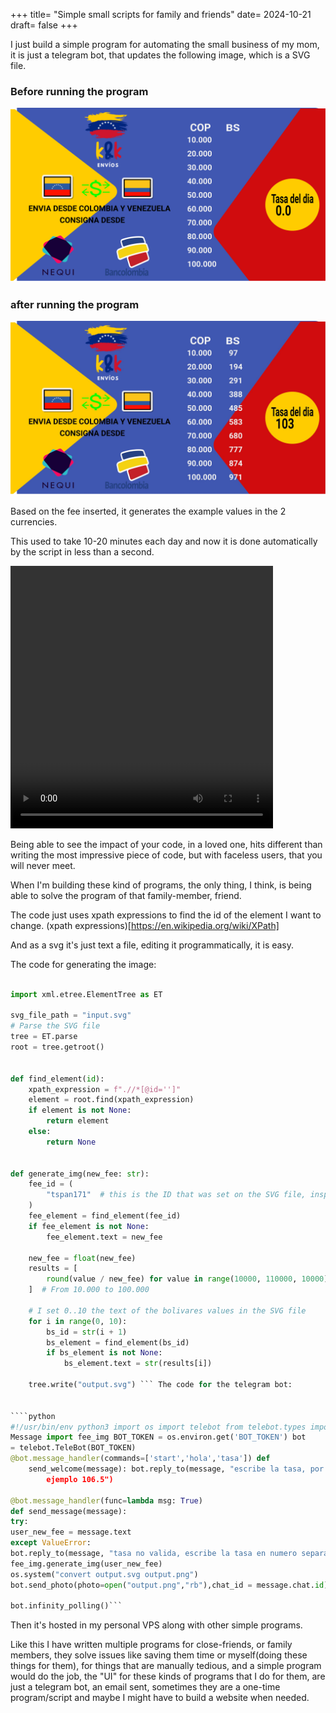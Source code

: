 +++
title= "Simple small scripts for family and friends"
date= 2024-10-21
draft= false 
+++

I just build a simple program for automating the small business of my mom,
it is just a telegram bot, that updates the following image, which is
a SVG file.

### Before running the program

![image before running the program](/input.svg)

### after running the program

![image after running the program](/output.jpg)

Based on the fee inserted, it generates the example values in the
2 currencies.

This used to take 10-20 minutes each day and now it is done automatically
by the script in less than a second.

<video width="420" height="420" controls>
  <source src="/telegram.mp4" type="video/mp4">
</video>

Being able to see the impact of your code, in a loved one, hits
different than writing the most impressive piece of code, but with
faceless users, that you will never meet.

When I'm building these kind of programs, the only thing, I think, is
being able to solve the program of that family-member, friend.

The code just uses xpath expressions to find the id of the element I want to change.
(xpath expressions)[https://en.wikipedia.org/wiki/XPath]

And as a svg it's just text a file, editing it programmatically, it is easy.

The code for generating the image:

`````python

import xml.etree.ElementTree as ET

svg_file_path = "input.svg"
# Parse the SVG file
tree = ET.parse
root = tree.getroot()


def find_element(id):
    xpath_expression = f".//*[@id='']"
    element = root.find(xpath_expression)
    if element is not None:
        return element
    else:
        return None


def generate_img(new_fee: str):
    fee_id = (
        "tspan171"  # this is the ID that was set on the SVG file, inspect the svg file
    )
    fee_element = find_element(fee_id)
    if fee_element is not None:
        fee_element.text = new_fee

    new_fee = float(new_fee)
    results = [
        round(value / new_fee) for value in range(10000, 110000, 10000)
    ]  # From 10.000 to 100.000

    # I set 0..10 the text of the bolivares values in the SVG file
    for i in range(0, 10):
        bs_id = str(i + 1)
        bs_element = find_element(bs_id)
        if bs_element is not None:
            bs_element.text = str(results[i])

    tree.write("output.svg") ``` The code for the telegram bot:


````python
#!/usr/bin/env python3 import os import telebot from telebot.types import
Message import fee_img BOT_TOKEN = os.environ.get('BOT_TOKEN') bot
= telebot.TeleBot(BOT_TOKEN)
@bot.message_handler(commands=['start','hola','tasa']) def
    send_welcome(message): bot.reply_to(message, "escribe la tasa, por
        ejemplo 106.5")

@bot.message_handler(func=lambda msg: True)
def send_message(message):
try:
user_new_fee = message.text
except ValueError:
bot.reply_to(message, "tasa no valida, escribe la tasa en numero separando decimales con .")
fee_img.generate_img(user_new_fee)
os.system("convert output.svg output.png")
bot.send_photo(photo=open("output.png","rb"),chat_id = message.chat.id)

bot.infinity_polling()```

`````

Then it's hosted in my personal VPS along with other simple programs.

Like this I have written multiple programs for close-friends, or family
members, they solve issues like saving them time or myself(doing these
things for them), for things that are manually tedious, and a simple
program would do the job, the "UI" for these kinds of programs that I do
for them, are just a telegram bot, an email sent, sometimes they are
a one-time program/script and maybe I might have to build a website
when needed.
